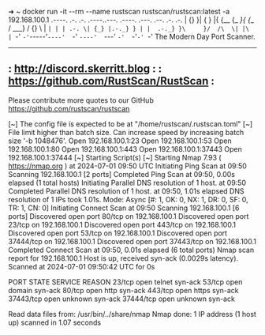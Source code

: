 ➜  ~ docker run -it --rm --name rustscan rustscan/rustscan:latest -a 192.168.100.1 
.----. .-. .-. .----..---.  .----. .---.   .--.  .-. .-.
| {}  }| { } |{ {__ {_   _}{ {__  /  ___} / {} \ |  `| |
| .-. \| {_} |.-._} } | |  .-._} }\     }/  /\  \| |\  |
`-' `-'`-----'`----'  `-'  `----'  `---' `-'  `-'`-' `-'
The Modern Day Port Scanner.
________________________________________
: http://discord.skerritt.blog           :
: https://github.com/RustScan/RustScan :
 --------------------------------------
Please contribute more quotes to our GitHub https://github.com/rustscan/rustscan

[~] The config file is expected to be at "/home/rustscan/.rustscan.toml"
[~] File limit higher than batch size. Can increase speed by increasing batch size '-b 1048476'.
Open 192.168.100.1:23
Open 192.168.100.1:53
Open 192.168.100.1:80
Open 192.168.100.1:443
Open 192.168.100.1:37443
Open 192.168.100.1:37444
[~] Starting Script(s)
[~] Starting Nmap 7.93 ( https://nmap.org ) at 2024-07-01 09:50 UTC
Initiating Ping Scan at 09:50
Scanning 192.168.100.1 [2 ports]
Completed Ping Scan at 09:50, 0.00s elapsed (1 total hosts)
Initiating Parallel DNS resolution of 1 host. at 09:50
Completed Parallel DNS resolution of 1 host. at 09:50, 1.01s elapsed
DNS resolution of 1 IPs took 1.01s. Mode: Async [#: 1, OK: 0, NX: 1, DR: 0, SF: 0, TR: 1, CN: 0]
Initiating Connect Scan at 09:50
Scanning 192.168.100.1 [6 ports]
Discovered open port 80/tcp on 192.168.100.1
Discovered open port 23/tcp on 192.168.100.1
Discovered open port 443/tcp on 192.168.100.1
Discovered open port 53/tcp on 192.168.100.1
Discovered open port 37444/tcp on 192.168.100.1
Discovered open port 37443/tcp on 192.168.100.1
Completed Connect Scan at 09:50, 0.01s elapsed (6 total ports)
Nmap scan report for 192.168.100.1
Host is up, received syn-ack (0.0029s latency).
Scanned at 2024-07-01 09:50:42 UTC for 0s

PORT      STATE SERVICE REASON
23/tcp    open  telnet  syn-ack
53/tcp    open  domain  syn-ack
80/tcp    open  http    syn-ack
443/tcp   open  https   syn-ack
37443/tcp open  unknown syn-ack
37444/tcp open  unknown syn-ack

Read data files from: /usr/bin/../share/nmap
Nmap done: 1 IP address (1 host up) scanned in 1.07 seconds
